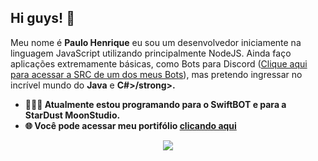 <strong> <h2> Hi guys! 👋</h2> </strong>

<p>
 Meu nome é <strong>Paulo Henrique</strong> eu sou um desenvolvedor iniciamente na linguagem JavaScript utilizando principalmente NodeJS. Ainda faço aplicações extremamente básicas, como Bots para Discord (<a href="https://github.com/SrWhale/Pterodactyl-Panel">Clique aqui para acessar a SRC de um dos meus Bots</a>), mas pretendo ingressar no incrível mundo do <strong>Java</strong> e <strong>C#>/strong>. 

- 👨🏽‍💻 Atualmente estou programando para o SwiftBOT e para a StarDust MoonStudio.
- 🌐 Você pode acessar meu portifólio [clicando aqui](https://github.com/SrWhale/)
</p>

<p align = "center">
 <img src = "https://github-readme-stats.vercel.app/api?username=srwhale&show_icons=true&theme=chartreuse-dark&line_height=27">
 </p>
